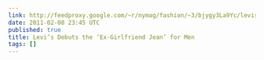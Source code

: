 ```yaml
---
link: http://feedproxy.google.com/~r/nymag/fashion/~3/bjygy3La9Yc/levis_debuts_the_ex-girlfriend.html
date: 2011-02-08 23:45 UTC
published: true
title: Levi’s Debuts the ‘Ex-Girlfriend Jean’ for Men
tags: []
---
```




